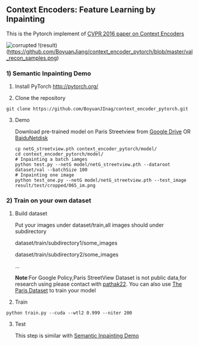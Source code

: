 ## Context Encoders: Feature Learning by Inpainting

This is the Pytorch implement of [CVPR 2016 paper on Context Encoders](http://cs.berkeley.edu/~pathak/context_encoder/)

![corrupted](https://github.com/BoyuanJiang/context_encoder_pytorch/blob/master/val_cropped_samples.png)
!(result)(https://github.com/BoyuanJiang/context_encoder_pytorch/blob/master/val_recon_samples.png)
### 1) Semantic Inpainting Demo

1. Install PyTorch http://pytorch.org/

2. Clone the repository
  ```Shell
  git clone https://github.com/BoyuanJInag/context_encoder_pytorch.git
  ```
3. Demo

    Download pre-trained model on Paris Streetview from
    [Google Drive](https://drive.google.com/open?id=0B6oeoQaX0xmzS0RXXzNYZkZ3ZUk) OR [BaiduNetdisk](https://pan.baidu.com/s/1hsLzJPq)
    ```Shell
    cp netG_streetview.pth context_encoder_pytorch/model/
    cd context_encoder_pytorch/model/
    # Inpainting a batch iamges
    python test.py --netG model/netG_streetview.pth --dataroot dataset/val --batchSize 100
    # Inpainting one image 
    python test_one.py --netG model/netG_streetview.pth --test_image result/test/cropped/065_im.png
    ```

### 2) Train on your own dataset
1. Build dataset

    Put your images under dataset/train,all images should under subdirectory

    dataset/train/subdirectory1/some_images
    
    dataset/train/subdirectory2/some_images

    ...
    
    **Note**:For Google Policy,Paris StreetView Dataset is not public data,for research using please contact with [pathak22](https://github.com/pathak22).
    You can also use [The Paris Dataset](http://www.robots.ox.ac.uk/~vgg/data/parisbuildings/) to train your model

2. Train
```Shell
python train.py --cuda --wtl2 0.999 --niter 200
```

3. Test

    This step is similar with [Semantic Inpainting Demo](#1-semantic-inpainting-demo)

    